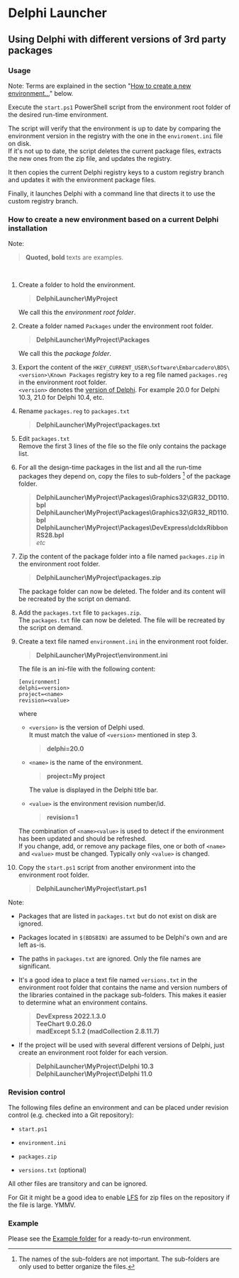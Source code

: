 # Delphi Launcher

## Using Delphi with different versions of 3rd party packages

### Usage

Note: Terms are explained in the section "[How to create a new environment...](#how-to-create-a-new-environment-based-on-a-current-delphi-installation)" below.

Execute the `start.ps1` PowerShell script from the environment root folder of the desired run-time environment.

The script will verify that the environment is up to date by comparing the environment version in the registry with the one in the `enviroment.ini` file on disk.<br>
If it's not up to date, the script deletes the current package files, extracts the new ones from the zip file, and updates the registry.

It then copies the current Delphi registry keys to a custom registry branch and updates it with the environment package files.

Finally, it launches Delphi with a command line that directs it to use the custom registry branch.

### How to create a new environment based on a current Delphi installation

Note: 

> **Quoted, bold** texts are examples.
<br>

1) Create a folder to hold the environment.
   
   > **DelphiLauncher\MyProject**
   
   We call this the *environment root folder*.

2) Create a folder named `Packages` under the environment root folder.
   
   > **DelphiLauncher\MyProject\Packages**
   
   We call this the *package folder*.

3) Export the content of the `HKEY_CURRENT_USER\Software\Embarcadero\BDS\<version>\Known Packages` registry key to a reg file named `packages.reg` in the environment root folder.<br>
   `<version>` denotes the [version of Delphi](https://docwiki.embarcadero.com/RADStudio/en/Compiler_Versions). For example 20.0 for Delphi 10.3, 21.0 for Delphi 10.4, etc.

4) Rename `packages.reg` to `packages.txt`
   
   > **DelphiLauncher\MyProject\packages.txt**

5) Edit `packages.txt`<br>
   Remove the first 3 lines of the file so the file only contains the package list.

6) For all the design-time packages in the list and all the run-time packages they depend on, copy the files to sub-folders [^1] of the package folder.
   
   > **DelphiLauncher\MyProject\Packages\Graphics32\GR32_DD110.bpl** <br>
   > **DelphiLauncher\MyProject\Packages\Graphics32\GR32_RD110.bpl** <br>
   > **DelphiLauncher\MyProject\Packages\DevExpress\dcldxRibbonRS28.bpl** <br>
   > *etc*

7) Zip the content of the package folder into a file named `packages.zip` in the environment root folder.
   
   > **DelphiLauncher\MyProject\packages.zip**
   
   The package folder can now be deleted. The folder and its content will be recreated by the script on demand.

8) Add the `packages.txt` file to `packages.zip`.<br>
   The `packages.txt` file can now be deleted. The file will be recreated by the script on demand.

9) Create a text file named `environment.ini` in the environment root folder.
   
   > **DelphiLauncher\MyProject\environment.ini**
   
   The file is an ini-file with the following content:
   
       [environment]
       delphi=<version>
       project=<name>
       revision=<value>
   
   where
   
   * `<version>` is the version of Delphi used.<br>
     It must match the value of `<version>` mentioned in step 3.
     
     > **delphi=20.0**
   
   * `<name>` is the name of the environment.
     
     > **project=My project**
     
     The value is displayed in the Delphi title bar.
   
   * `<value>` is the environment revision number/id.
     
     > **revision=1**
   
   The combination of `<name><value>` is used to detect if the environment has been updated and should be refreshed.<br>
   If you change, add, or remove any package files, one or both of `<name>` and `<value>` must be changed. Typically only `<value>` is changed.

10) Copy the `start.ps1` script from another environment into the environment root folder.
    
    > **DelphiLauncher\MyProject\start.ps1**

Note:

- Packages that are listed in `packages.txt` but do not exist on disk are ignored.

- Packages located in `$(BDSBIN)` are assumed to be Delphi's own and are left as-is.

- The paths in `packages.txt` are ignored. Only the file names are significant.

- It's a good idea to place a text file named `versions.txt` in the environment root folder that  contains the name and version numbers of the libraries contained in the package sub-folders. This makes it easier to determine what an environment contains.
  
  > **DevExpress 2022.1.3.0** <br>
  > **TeeChart 9.0.26.0** <br>
  > **madExcept 5.1.2 (madCollection 2.8.11.7)**

- If the project will be used with several different versions of Delphi, just create an environment root folder for each version.
  
  > **DelphiLauncher\MyProject\Delphi 10.3** <br>
  > **DelphiLauncher\MyProject\Delphi 11.0**

[^1]: The names of the sub-folders are not important. The sub-folders are only used to better organize the files.

### Revision control

The following files define an environment and can be placed under revision control (e.g. checked into a Git repository):

- `start.ps1`

- `environment.ini`

- `packages.zip`

- `versions.txt` (optional)

All other files are transitory and can be ignored.

For Git it might be a good idea to enable [LFS](https://www.atlassian.com/git/tutorials/git-lfs) for zip files on the repository if the file is large. YMMV.

### Example

Please see the [Example folder](./Example) for a ready-to-run environment.